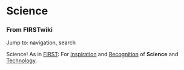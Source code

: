 # Science

### From FIRSTwiki

Jump to: navigation, search

Science! As in [FIRST](FIRST "FIRST" ): For
[Inspiration](Inspiration "Inspiration" ) and
[Recognition](Recognition "Recognition" ) of **Science** and
[Technology](Technology "Technology" ).

